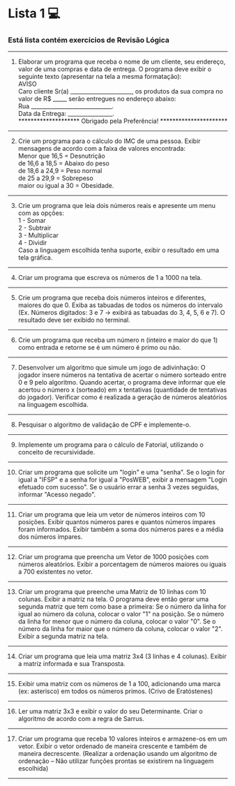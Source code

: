 # Lista 1 💻

### Está lista contém exercícios de Revisão Lógica

<hr>

1. Elaborar um programa que receba o nome de um cliente, seu endereço, valor de uma
compras e data de entrega. O programa deve exibir o seguinte texto (apresentar na tela a
mesma formatação): <br>
AVISO <br>
Caro cliente Sr(a) ______________________, os produtos da sua compra no
valor de R$ _____ serão entregues no endereço abaixo:<br>
Rua _____________________________.<br>
Data da Entrega: ________________.<br>
******************** Obrigado pela Preferência! **********************
   
<hr>

2. Crie um programa para o cálculo do IMC de uma pessoa. Exibir mensagens de acordo com
a faixa de valores encontrada: <br>
  Menor que 16,5 = Desnutrição <br>
  de 16,6 a 18,5 = Abaixo do peso <br>
  de 18,6 a 24,9 = Peso normal <br>
  de 25 a 29,9 = Sobrepeso <br>
  maior ou igual a 30 = Obesidade.

<hr>

3. Crie um programa que leia dois números reais e apresente um menu com as opções: <br>
  1 - Somar <br>
  2 - Subtrair <br>
  3 - Multiplicar <br>
  4 - Dividir <br>
Caso a linguagem escolhida tenha suporte, exibir o resultado em uma tela gráfica. <br>

<hr>

4. Criar um programa que escreva os números de 1 a 1000 na tela.

<hr>

5. Crie um programa que receba dois números inteiros e diferentes, maiores do que 0. Exiba as
tabuadas de todos os números do intervalo (Ex. Números digitados: 3 e 7 → exibirá as tabuadas
do 3, 4, 5, 6 e 7). O resultado deve ser exibido no terminal.

<hr>

6. Crie um programa que receba um número n (inteiro e maior do que 1) como entrada e
retorne se é um número é primo ou não.

<hr>

7. Desenvolver um algoritmo que simule um jogo de adivinhação: O jogador insere números na
tentativa de acertar o número sorteado entre 0 e 9 pelo algoritmo. Quando acertar, o programa
deve informar que ele acertou o número x (sorteado) em x tentativas (quantidade de tentativas
do jogador). Verificar como é realizada a geração de números aleatórios na linguagem
escolhida.

<hr>

8. Pesquisar o algoritmo de validação de CPF e implemente-o.

<hr>

9. Implemente um programa para o cálculo de Fatorial, utilizando o conceito de recursividade.

<hr>

10. Criar um programa que solicite um "login" e uma "senha".
Se o login for igual a "IFSP" e a senha for igual a "PosWEB", exibir a mensagem "Login efetuado
com sucesso". Se o usuário errar a senha 3 vezes seguidas, informar "Acesso negado".

<hr>

11. Criar um programa que leia um vetor de números inteiros com 10 posições.
Exibir quantos números pares e quantos números ímpares foram informados. Exibir também a
soma dos números pares e a média dos números ímpares.

<hr>

12. Criar um programa que preencha um Vetor de 1000 posições com números aleatórios.
Exibir a porcentagem de números maiores ou iguais a 700 existentes no vetor.

<hr>

13. Criar um programa que preenche uma Matriz de 10 linhas com 10 colunas. Exibir a matriz
na tela. O programa deve então gerar uma segunda matriz que tem como base a primeira:
  Se o número da linha for igual ao número da coluna, colocar o valor "1" na posição.
  Se o número da linha for menor que o número da coluna, colocar o valor "0".
  Se o número da linha for maior que o número da coluna, colocar o valor "2".
  Exibir a segunda matriz na tela.

<hr>

14. Criar um programa que leia uma matriz 3x4 (3 linhas e 4 colunas). Exibir a matriz informada
e sua Transposta.

<hr>

15. Exibir uma matriz com os números de 1 a 100, adicionando uma marca (ex: asterisco) em
todos os números primos. (Crivo de Eratóstenes)

<hr>

16. Ler uma matriz 3x3 e exibir o valor do seu Determinante. Criar o algoritmo de acordo com a
regra de Sarrus.

<hr>

17. Criar um programa que receba 10 valores inteiros e armazene-os em um vetor. Exibir o
vetor ordenado de maneira crescente e também de maneira decrescente. (Realizar a ordenação
usando um algoritmo de ordenação – Não utilizar funções prontas se existirem na linguagem
escolhida)

<hr>
